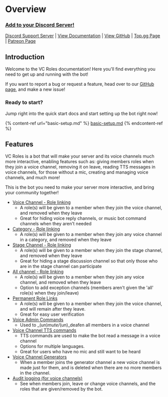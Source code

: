 # Overview

### [Add to your Discord Server!](https://discord.com/api/oauth2/authorize?client\_id=775025797034541107\&permissions=300944400\&scope=bot%20applications.commands)

[Discord Support Server](https://discord.com/invite/yHU6qcgNPy) | [View Documentation](https://www.vcroles.com) | [View GitHub](https://github.com/CDESamBotDev/VCRoles) | [Top.gg Page](https://top.gg/bot/775025797034541107) | [Patreon Page](https://www.patreon.com/CDESamBots)

## Introduction

Welcome to the VC Roles documentation! Here you'll find everything you need to get up and running with the bot!

If you want to report a bug or request a feature, head over to our [GitHub page](https://github.com/CDESamBotDev/VCRoles/issues), and make a new issue!

### Ready to start?

Jump right into the quick start docs and start setting up the bot right now!

{% content-ref url="basic-setup.md" %}
[basic-setup.md](basic-setup.md)
{% endcontent-ref %}

## Features

VC Roles is a bot that will make your server and its voice channels much more interactive, enabling features such as: giving members roles when they join a voice channel, removing it on leave, reading TTS messages in voice channels, for those without a mic, creating and managing voice channels, and much more!&#x20;

This is the bot you need to make your server more interactive, and bring your community together!

* [Voice Channel - Role linking](commands/commands/voice-linking.md)
  * A role(s) will be given to a member when they join the voice channel, and removed when they leave
  * Great for hiding voice reply channels, or music bot command channels when they aren't needed
* [Category - Role linking](commands/commands/category-linking.md)
  * A role(s) will be given to a member when they join any voice channel in a category, and removed when they leave
* [Stage Channel - Role linking](commands/commands/stage-linking.md)
  * A role(s) will be given to a member when they join the stage channel, and removed when they leave
  * Great for hiding a stage discussion channel so that only those who are in the stage channel can participate
* [All channel - Role linking](commands/commands/all-linking.md)
  * A role(s) will be given to a member when they join any voice channel, and removed when they leave
  * Option to add exception channels (members aren't given the 'all' role(s) when they join/leave)
* [Permanent Role Links](commands/commands/permanent-linking.md)
  * A role(s) will be given to a member when they join the voice channel, and will remain after they leave.
  * Great for easy user verification
* [Voice Admin Commands](commands/commands/voice-admin-commands.md)
  * Used to _(un)_mute/_(un)_deafen all members in a voice channel
* [Voice Channel TTS commands](commands/commands/tts-commands.md)
  * TTS commands are used to make the bot read a message in a voice channel
  * Options for multiple languages.
  * Great for users who have no mic and still want to be heard
* [Voice Channel Generators](commands/commands/voice-channel-generators.md)
  * When a member joins the generator channel a new voice channel is made just for them, and is deleted when there are no more members in the channel.
* [Audit logging (for voice channels)](commands/commands/audit-logging.md)
  * See when members join, leave or change voice channels, and the roles that are given/removed by the bot.
